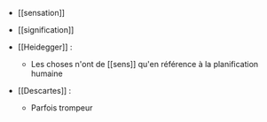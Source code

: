 - [[sensation]]
- [[signification]]

- [[Heidegger]] :
	- Les choses n'ont de [[sens]] qu'en référence à la planification humaine

- [[Descartes]] :
	- Parfois trompeur